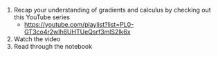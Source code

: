 1. Recap your understanding of gradients and calculus by checking out this YouTube series
    - https://youtube.com/playlist?list=PL0-GT3co4r2wlh6UHTUeQsrf3mlS2lk6x
2. Watch the video
3. Read through the notebook